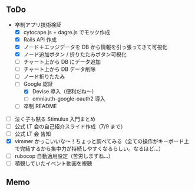 ## ToDo

- 卒制アプリ技術検証
  - [x] cytocape.js + dagre.js でモック作成
  - [x] Rails API 作成
  - [x] ノード＋エッジデータを DB から情報を引っ張ってきて可視化
  - [x] ノード追加ボタン / 折りたたみボタン可視化
  - [ ] チャート上から DB にデータ追加
  - [ ] チャート上から DB データ削除
  - [ ] ノード折りたたみ
  - [ ] Google 認証
    - [x] Devise 導入（便利だね〜）
    - [ ] omniauth-google-oauth2 導入
  - [ ] 卒制 README
- [ ] 泣く子も黙る Stimulus 入門まとめ
- [ ] 公式 LT 会の自己紹介スライド作成（7/9 まで）
- [ ] 公式 LT 会 告知
- [x] vimmer かっこいいな〜！ちょっと調べてみる（全ての操作がキーボード上で完結するから集中力が持続しやすくなるらしい。なるほど...）
- [ ] rubocop 自動適用設定（苦労しますね...）
- [ ] 積観していたイベント動画を視聴

## Memo


